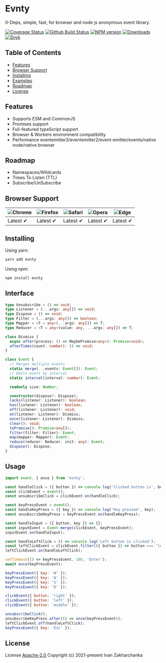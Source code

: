 # Evnty

0-Deps, simple, fast, for browser and node js anonymous event library.

[![Coverage Status][codecov-image]][codecov-url]
[![Github Build Status][github-image]][github-url]
[![NPM version][npm-image]][npm-url]
[![Downloads][downloads-image]][npm-url]
[![Snyk][snyk-image]][snyk-url]

## Table of Contents

- [Features](#features)
- [Browser Support](#browser-support)
- [Installing](#installing)
- [Examples](#examples)
- [Roadmap](#roadmap)
- [License](#license)

## Features

- Supports ESM and CommonJS
- Promises support
- Full-featured typeScript support
- Browser & Workers environment compatibility
- Performance eventemitter3/eventemitter2/event-emitter/events/native node/native browser

## Roadmap

- Namespaces/Wildcards
- Times To Listen (TTL)
- Subscribe/UnSubscribe

## Browser Support

| ![Chrome][chrome-image] | ![Firefox][firefox-image] | ![Safari][safari-image] | ![Opera][opera-image] | ![Edge][edge-image] |
| ----------------------- | ------------------------- | ----------------------- | --------------------- | ------------------- |
| Latest ✔               | Latest ✔                 | Latest ✔               | Latest ✔             | Latest ✔           |

[chrome-image]: https://raw.github.com/alrra/browser-logos/master/src/chrome/chrome_48x48.png?1
[firefox-image]: https://raw.github.com/alrra/browser-logos/master/src/firefox/firefox_48x48.png?1
[safari-image]: https://raw.github.com/alrra/browser-logos/master/src/safari/safari_48x48.png?1
[opera-image]: https://raw.github.com/alrra/browser-logos/master/src/opera/opera_48x48.png?1
[edge-image]: https://raw.github.com/alrra/browser-logos/master/src/edge/edge_48x48.png?1

## Installing

Using yarn:

```bash
yarn add evnty
```

Using npm:

```bash
npm install evnty
```

## Interface

```typescript
type Unsubscribe = () => void;
type Listener = (...args: any[]) => void;
type Dispose = () => void;
type Filter = (...args: any[]) => boolean;
type Mapper = <T = any>(...args: any[]) => T;
type Reducer = <T = any>(value: any, ...args: any[]) => T;

class Dismiss {
  async after(process: () => MaybePromise<any>): Promise<void>;
  afterTimes(count: number): () => void;
}

class Event {
  // Merges multiple events
  static merge(...events: Event[]): Event;
  // Emits event by interval
  static interval(interval: number): Event;

  readonly size: Number;

  constructor(dispose?: Dispose);
  lacks(listener: Listener): boolean;
  has(listener: Listener): boolean;
  off(listener: Listener): void;
  on(listener: Listener): Dismiss;
  once(listener: Listener): Dismiss;
  clear(): void;
  toPromise(): Promise<any[]>;
  filter(filter: Filter): Event;
  map(mapper: Mapper): Event;
  reduce(reducer: Reducer, init: any): Event;
  dispose(): Dispose;
}
```

## Usage

```js
import event, { once } from 'evnty';

const handleClick = ({ button }) => console.log('Clicked button is', button);
const clickEvent = event();
const unsubscribeClick = clickEvent.on(handleClick);

const keyPressEvent = event();
const handleKeyPress = ({ key }) => console.log('Key pressed', key);
const unsubscribeKeyPress = keyPressEvent.on(handleKeyPress);

const handleInput = ({ button, key }) => {};
const inputEvent = Event.merge(clickEvent, keyPressEvent);
inputEvent.on(handleInput);

const handleLeftClick = () => console.log('Left button is clicked');
const leftClickEvent = clickEvent.filter(({ button }) => button === 'left');
leftClickEvent.on(handleLeftClick);

setTimeout(() => keyPressEvent, 100, 'Enter');
await once(keyPressEvent);

keyPressEvent({ key: 'W' });
keyPressEvent({ key: 'A' });
keyPressEvent({ key: 'S' });
keyPressEvent({ key: 'D' });

clickEvent({ button: 'right' });
clickEvent({ button: 'left' });
clickEvent({ button: 'middle' });

unsubscribeClick();
unsubscribeKeyPress.after(() => once(keyPressEvent));
leftClickEvent.off(handleLeftClick);
keyPressEvent({ key: 'Esc' });
```

## License

License [Apache-2.0](http://www.apache.org/licenses/LICENSE-2.0)
Copyright (c) 2021-present Ivan Zakharchanka

[npm-url]: https://www.npmjs.com/package/evnty
[downloads-image]: https://img.shields.io/npm/dw/evnty.svg?maxAge=43200
[npm-image]: https://img.shields.io/npm/v/evnty.svg?maxAge=43200
[github-url]: https://github.com/3axap4eHko/evnty/actions
[github-image]: https://github.com/3axap4eHko/evnty/workflows/Build%20Package/badge.svg?branch=master
[codecov-url]: https://codecov.io/gh/3axap4eHko/evnty
[codecov-image]: https://codecov.io/gh/3axap4eHko/evnty/branch/master/graph/badge.svg?maxAge=43200
[snyk-url]: https://snyk.io/test/npm/evnty/latest
[snyk-image]: https://img.shields.io/snyk/vulnerabilities/github/3axap4eHko/evnty.svg?maxAge=43200

